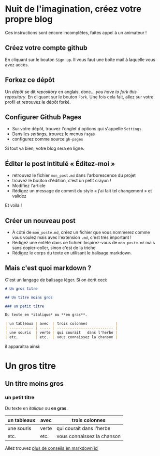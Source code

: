 # Nuit de l'imagination, créez votre propre blog

Ces instructions sont encore incomplètes, faites appel à un animateur !

## Créez votre compte github

En cliquant sur le bouton `Sign up`. Il vous faut une boîte mail à laquelle vous avez accès.

## Forkez ce dépôt

Un *dépôt* se dit *repository* en anglais, donc… *you have to fork this repository*.
En cliquant sur le bouton `Fork`. Une fois cela fait, allez sur votre profil et retrouvez le dépôt forké.

## Configurer Github Pages

- Sur votre dépôt, trouvez l'onglet d'options qui s'appelle `Settings`.
- Dans les *settings*, trouvez le menus `Pages`
- configurez comme source `gh-pages`

Si tout va bien, votre blog sera en ligne.

## Éditer le post intitulé « Éditez-moi »

- retrouvez le fichier `mon_post.md` dans l'arborescence du projet
- trouvez le bouton d'édition, c'est un petit crayon !
- Modifiez l'article
- Rédigez un message de commit du style « j'ai fait tel changement » et validez

Et voilà !

## Créer un nouveau post

- À côté de `mon_poste.md`, créez un fichier que vous nommerez comme vous voulez mais avec l'extension `.md`, c'est très important !
- Rédigez une entête dans ce fichier. Inspirez-vous de `mon_poste.md` mais sans copier-coller, sinon c'est de la triche
- Rédigez le corps du texte en utilisant le balisage markdown.

## Mais c'est quoi markdown ?

C'est un langage de balisage léger. Si on écrit ceci:


```markdown
# Un gros titre

## Un titre moins gros

### un petit titre

Du texte en *italique* ou **en gras**.

| un tableaux | avec  | trois colonnes             |
| ----------- | ----- | -------------------------- |
| une souris  | verte | qui courait   dans l'herbe |
| etc.        | etc.  | vous connaissez la chanson |
```

il apparaîtra ainsi:



# Un gros titre

## Un titre moins gros

### un petit titre

Du texte en *italique* ou **en gras**.

| un tableaux | avec  | trois colonnes             |
| ----------- | ----- | -------------------------- |
| une souris  | verte | qui courait   dans l'herbe |
| etc.        | etc.  | vous connaissez la chanson |


Allez trouvez [plus de conseils en markdown ici](https://www.ionos.fr/digitalguide/sites-internet/developpement-web/markdown/)